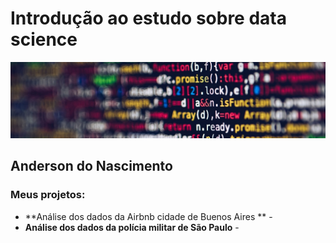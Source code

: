 # Introdução ao estudo sobre data science
<p align="center">
<img src="banner.jpg">
</p>

## Anderson do Nascimento

### Meus projetos:
* **Análise dos dados da Airbnb cidade de Buenos Aires ** - 
* **Análise dos dados da polícia militar de São Paulo** - 

